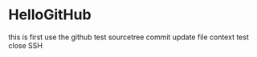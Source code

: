 # HelloGitHub
this is first use the github
test sourcetree commit
update file context
test close SSH
